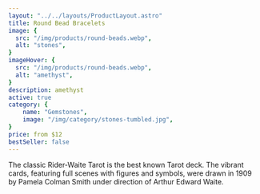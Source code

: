 ```yaml
---
layout: "../../layouts/ProductLayout.astro"
title: Round Bead Bracelets
image: {
  src: "/img/products/round-beads.webp",
  alt: "stones",
}
imageHover: {
  src: "/img/products/round-beads.webp",
  alt: "amethyst",
}
description: amethyst
active: true
category: {
    name: "Gemstones",
    image: "/img/category/stones-tumbled.jpg",
}
price: from $12
bestSeller: false
---
```


The classic Rider-Waite Tarot is the best known Tarot deck. The vibrant cards, featuring full scenes with figures and symbols, were drawn in 1909 by Pamela Colman Smith under direction of Arthur Edward Waite.

